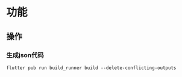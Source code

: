# 功能

## 操作
### 生成json代码
```shell
flutter pub run build_runner build --delete-conflicting-outputs
```